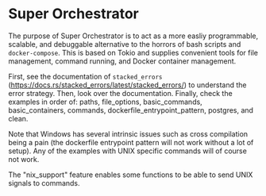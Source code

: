 # Super Orchestrator

The purpose of Super Orchestrator is to act as a more easliy programmable, scalable, and debuggable
alternative to the horrors of bash scripts and `docker-compose`. This is based on Tokio and supplies
convenient tools for file management, command running, and Docker container management.

First, see the documentation of `stacked_errors`
(https://docs.rs/stacked_errors/latest/stacked_errors/) to understand the error strategy. Then, look
over the documentation. Finally, check the examples in order of: paths, file_options,
basic_commands, basic_containers, commands, dockerfile_entrypoint_pattern, postgres, and clean.

Note that Windows has several intrinsic issues such as cross compilation being a pain (the
dockerfile entrypoint pattern will not work without a lot of setup). Any of the examples with
UNIX specific commands will of course not work.

The "nix_support" feature enables some functions to be able to send UNIX signals to commands.
